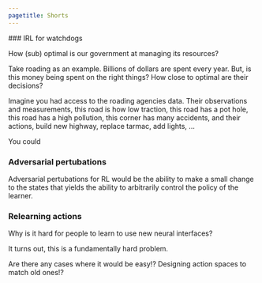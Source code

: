 ```yaml
---
pagetitle: Shorts
---
```


<div>
### IRL for watchdogs

How (sub) optimal is our government at managing its resources?

Take roading as an example. Billions of dollars are spent every year.
But, is this money being spent on the right things? How close to optimal are their decisions?

Imagine you had access to the roading agencies data. Their observations and measurements, this road is how low traction, this road has a pot hole, this road has a high pollution, this corner has many accidents, and their actions, build new highway, replace tarmac, add lights, ...

You could

### Adversarial pertubations

Adversarial pertubations for RL would be the ability to make a small change to the states that yields the ability to arbitrarily control the policy of the learner.


### Relearning actions

Why is it hard for people to learn to use new neural interfaces?

It turns out, this is a fundamentally hard problem.

Are there any cases where it would be easy!?
Designing action spaces to match old ones!?



</div>

